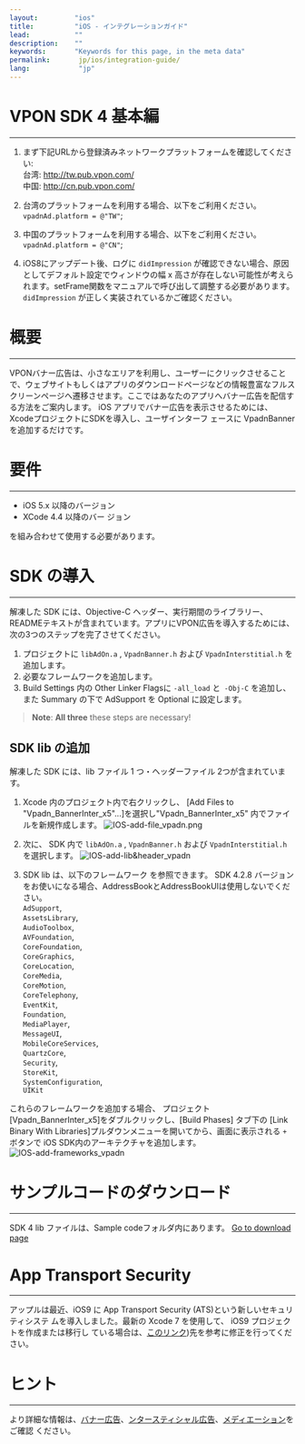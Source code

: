 ```yaml
---
layout:         "ios"
title:          "iOS - インテグレーションガイド"
lead:           ""
description:    ""
keywords:       "Keywords for this page, in the meta data"
permalink:       jp/ios/integration-guide/
lang:            "jp"
---
```

# VPON SDK 4 基本編
---
1. まず下記URLから登録済みネットワークプラットフォームを確認してください:<br>
台湾: http://tw.pub.vpon.com/<br>
中国: http://cn.pub.vpon.com/<br>

2. 台湾のプラットフォームを利用する場合、以下をご利用ください。
`vpadnAd.platform = @"TW"`;

3. 中国のプラットフォームを利用する場合、以下をご利用ください。
`vpadnAd.platform = @"CN"`;

4.   iOS8にアップデート後、ログに `didImpression` が確認できない場合、原因としてデフォルト設定でウィンドウの幅 x 高さが存在しない可能性が考えられます。setFrame関数をマニュアルで呼び出して調整する必要があります。`didImpression` が正しく実装されているかご確認ください。

# 概要
---
VPONバナー広告は、小さなエリアを利用し、ユーザーにクリックさせることで、ウェブサイトもしくはアプリのダウンロードページなどの情報豊富なフルスクリーンページへ遷移させます。ここではあなたのアプリへバナー広告を配信する方法をご案内します。
iOS アプリでバナー広告を表示させるためには、XcodeプロジェクトにSDKを導入し、ユーザインターフ ェースに VpadnBanner を追加するだけです。

# 要件
---
* iOS 5.x 以降のバージョン
* XCode 4.4 以降のバー ジョン

を組み合わせて使用する必要があります。

# SDK の導入
---
解凍した SDK には、Objective-C ヘッダー、実行期間のライブラリー、READMEテキストが含まれています。アプリにVPON広告を導入するためには、次の3つのステップを完了させてください。

1. プロジェクトに `libAdOn.a` , `VpadnBanner.h` および `VpadnInterstitial.h` を追加します。
2. 必要なフレームワークを追加します。
3. Build Settings 内の Other Linker Flagsに `-all_load` と` -Obj-C` を追加し、また Summary の下で AdSupport を Optional に設定します。


> **Note**: **All three** these steps are necessary!

## SDK lib の追加
解凍した SDK には、lib ファイル 1 つ・ヘッダーファイル 2つが含まれています。

1. Xcode 内のプロジェクト内で右クリックし、 [Add Files to "Vpadn_BannerInter_x5"...]を選択し"Vpadn_BannerInter_x5" 内でファイルを新規作成します。
![IOS-add-file_vpadn.png]

2. 次に、 SDK 内で `libAdOn.a` , `VpadnBanner.h` および `VpadnInterstitial.h` を選択します。
![IOS-add-lib&header_vpadn]

3. SDK lib は、以下のフレームワーク を参照できます。
SDK 4.2.8 バージョンをお使いになる場合、AddressBookとAddressBookUIは使用しないでください。 <br  >
`AdSupport`, <br>
`AssetsLibrary`, <br>
`AudioToolbox`, <br>
`AVFoundation`, <br>
`CoreFoundation`, <br>
`CoreGraphics`, <br>
`CoreLocation`, <br>
`CoreMedia`, <br>
`CoreMotion`, <br>
`CoreTelephony`, <br>
`EventKit`, <br>
`Foundation`, <br>
`MediaPlayer`, <br>
`MessageUI`, <br>
`MobileCoreServices`, <br>
`QuartzCore`, <br>
`Security`, <br>
`StoreKit`, <br>
`SystemConfiguration`, <br>
`UIKit`

これらのフレームワークを追加する場合、 プロジェクト[Vpadn_BannerInter_x5]をダブルクリックし、[Build Phases] タブ下の [Link Binary With Libraries]プルダウンメニューを開いてから、画面に表示される `+` ボタンで iOS SDK内のアーキテクチャを追加します。
![IOS-add-frameworks_vpadn]


# サンプルコードのダウンロード
---
SDK 4 lib ファイルは、Sample codeフォルダ内にあります。
[Go to download page]({{site.baseurl}}/android/download)

# App Transport Security
---
アップルは最近、iOS9 に App Transport Security (ATS)という新しいセキュリティシステ ムを導入しました。最新の Xcode 7 を使用して、 iOS9 プロジェクトを作成または移行し ている場合は、[このリンク](latest-news/ios9ats))先を参考に修正を行ってください。

# ヒント
---
より詳細な情報は、[バナー広告](../banner)、[ンタースティシャル広告](../interstitial)、[メディエーション](../mediation)をご確認 ください。


[IOS-add-lib&header_vpadn]: {{site.imgurl}}/IOS-add-lib&header_vpadn.png
[IOS-add-file_vpadn.png]: {{site.imgurl}}/IOS-add-file_vpadn.png
[IOS-add-frameworks_vpadn]: {{site.imgurl}}/IOS-add-frameworks_vpadn.png
[このリンク]: {{site.baseurl}}/ios/latest-news/ios9ats/
